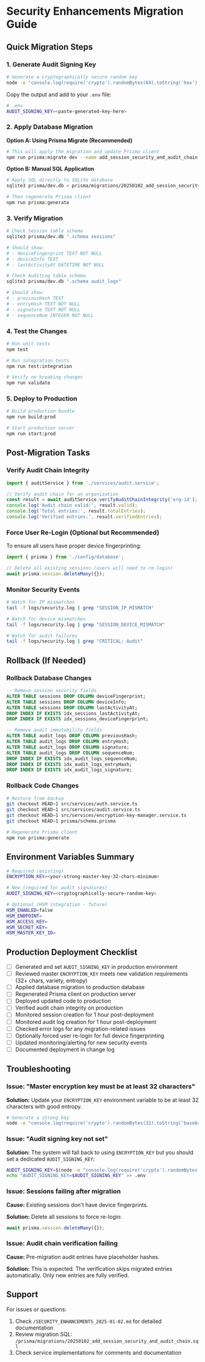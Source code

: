 # Security Enhancements Migration Guide

## Quick Migration Steps

### 1. Generate Audit Signing Key

```bash
# Generate a cryptographically secure random key
node -e "console.log(require('crypto').randomBytes(64).toString('hex'))"
```

Copy the output and add to your `.env` file:

```bash
# .env
AUDIT_SIGNING_KEY=<paste-generated-key-here>
```

### 2. Apply Database Migration

**Option A: Using Prisma Migrate (Recommended)**
```bash
# This will apply the migration and update Prisma client
npm run prisma:migrate dev --name add_session_security_and_audit_chain
```

**Option B: Manual SQL Application**
```bash
# Apply SQL directly to SQLite database
sqlite3 prisma/dev.db < prisma/migrations/20250102_add_session_security_and_audit_chain.sql

# Then regenerate Prisma client
npm run prisma:generate
```

### 3. Verify Migration

```bash
# Check Session table schema
sqlite3 prisma/dev.db ".schema sessions"

# Should show:
# - deviceFingerprint TEXT NOT NULL
# - deviceInfo TEXT
# - lastActivityAt DATETIME NOT NULL

# Check AuditLog table schema
sqlite3 prisma/dev.db ".schema audit_logs"

# Should show:
# - previousHash TEXT
# - entryHash TEXT NOT NULL
# - signature TEXT NOT NULL  
# - sequenceNum INTEGER NOT NULL
```

### 4. Test the Changes

```bash
# Run unit tests
npm test

# Run integration tests
npm run test:integration

# Verify no breaking changes
npm run validate
```

### 5. Deploy to Production

```bash
# Build production bundle
npm run build:prod

# Start production server
npm run start:prod
```

## Post-Migration Tasks

### Verify Audit Chain Integrity

```typescript
import { auditService } from './services/audit.service';

// Verify audit chain for an organization
const result = await auditService.verifyAuditChainIntegrity('org-id');
console.log('Audit chain valid:', result.valid);
console.log('Total entries:', result.totalEntries);
console.log('Verified entries:', result.verifiedEntries);
```

### Force User Re-Login (Optional but Recommended)

To ensure all users have proper device fingerprinting:

```typescript
import { prisma } from './config/database';

// Delete all existing sessions (users will need to re-login)
await prisma.session.deleteMany({});
```

### Monitor Security Events

```bash
# Watch for IP mismatches
tail -f logs/security.log | grep "SESSION_IP_MISMATCH"

# Watch for device mismatches  
tail -f logs/security.log | grep "SESSION_DEVICE_MISMATCH"

# Watch for audit failures
tail -f logs/security.log | grep "CRITICAL: Audit"
```

## Rollback (If Needed)

### Rollback Database Changes

```sql
-- Remove session security fields
ALTER TABLE sessions DROP COLUMN deviceFingerprint;
ALTER TABLE sessions DROP COLUMN deviceInfo;
ALTER TABLE sessions DROP COLUMN lastActivityAt;
DROP INDEX IF EXISTS idx_sessions_lastActivityAt;
DROP INDEX IF EXISTS idx_sessions_deviceFingerprint;

-- Remove audit immutability fields
ALTER TABLE audit_logs DROP COLUMN previousHash;
ALTER TABLE audit_logs DROP COLUMN entryHash;
ALTER TABLE audit_logs DROP COLUMN signature;
ALTER TABLE audit_logs DROP COLUMN sequenceNum;
DROP INDEX IF EXISTS idx_audit_logs_sequenceNum;
DROP INDEX IF EXISTS idx_audit_logs_entryHash;
DROP INDEX IF EXISTS idx_audit_logs_signature;
```

### Rollback Code Changes

```bash
# Restore from backup
git checkout HEAD~1 src/services/auth.service.ts
git checkout HEAD~1 src/services/audit.service.ts
git checkout HEAD~1 src/services/encryption-key-manager.service.ts
git checkout HEAD~1 prisma/schema.prisma

# Regenerate Prisma client
npm run prisma:generate
```

## Environment Variables Summary

```bash
# Required (existing)
ENCRYPTION_KEY=<your-strong-master-key-32-chars-minimum>

# New (required for audit signatures)
AUDIT_SIGNING_KEY=<cryptographically-secure-random-key>

# Optional (HSM integration - future)
HSM_ENABLED=false
HSM_ENDPOINT=
HSM_ACCESS_KEY=
HSM_SECRET_KEY=
HSM_MASTER_KEY_ID=
```

## Production Deployment Checklist

- [ ] Generated and set `AUDIT_SIGNING_KEY` in production environment
- [ ] Reviewed master `ENCRYPTION_KEY` meets new validation requirements (32+ chars, variety, entropy)
- [ ] Applied database migration to production database
- [ ] Regenerated Prisma client on production server
- [ ] Deployed updated code to production
- [ ] Verified audit chain integrity on production
- [ ] Monitored session creation for 1 hour post-deployment
- [ ] Monitored audit log creation for 1 hour post-deployment
- [ ] Checked error logs for any migration-related issues
- [ ] Optionally forced user re-login for full device fingerprinting
- [ ] Updated monitoring/alerting for new security events
- [ ] Documented deployment in change log

## Troubleshooting

### Issue: "Master encryption key must be at least 32 characters"

**Solution:** Update your `ENCRYPTION_KEY` environment variable to be at least 32 characters with good entropy.

```bash
# Generate a strong key
node -e "console.log(require('crypto').randomBytes(32).toString('base64'))"
```

### Issue: "Audit signing key not set"

**Solution:** The system will fall back to using `ENCRYPTION_KEY` but you should set a dedicated `AUDIT_SIGNING_KEY`:

```bash
AUDIT_SIGNING_KEY=$(node -e "console.log(require('crypto').randomBytes(64).toString('hex'))")
echo "AUDIT_SIGNING_KEY=$AUDIT_SIGNING_KEY" >> .env
```

### Issue: Sessions failing after migration

**Cause:** Existing sessions don't have device fingerprints.

**Solution:** Delete all sessions to force re-login:

```typescript
await prisma.session.deleteMany({});
```

### Issue: Audit chain verification failing

**Cause:** Pre-migration audit entries have placeholder hashes.

**Solution:** This is expected. The verification skips migrated entries automatically. Only new entries are fully verified.

## Support

For issues or questions:
1. Check `/SECURITY_ENHANCEMENTS_2025-01-02.md` for detailed documentation
2. Review migration SQL: `/prisma/migrations/20250102_add_session_security_and_audit_chain.sql`
3. Check service implementations for comments and documentation

